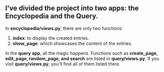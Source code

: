 ## I've divided the project into two apps: the Encyclopedia and the Query.

In **encyclopedia/views.py**, there are only two functions:
1. **index**: to display the created entries.
2. **show_page**: which showcases the content of the entries.

In the **query app**, all the magic happens.  Functions such as **create_page, edit_page, random_page, and search** are listed in **query/views.py**.
If you visit **query/views.py**, you'll find all of them listed there.
